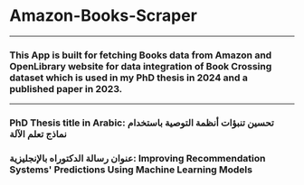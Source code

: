 # Amazon-Books-Scraper
-----------------------------

### This App is built for fetching Books data from Amazon and OpenLibrary website for data integration of Book Crossing dataset which is used in my PhD thesis in 2024 and a published paper in 2023.

-------------------------------------------------------------------
### PhD Thesis title in Arabic: تحسين تنبؤات أنظمة التوصية باستخدام نماذج تعلم الآلة 
### عنوان رسالة الدكتوراه بالإنجليزية: Improving Recommendation Systems' Predictions Using Machine Learning Models
